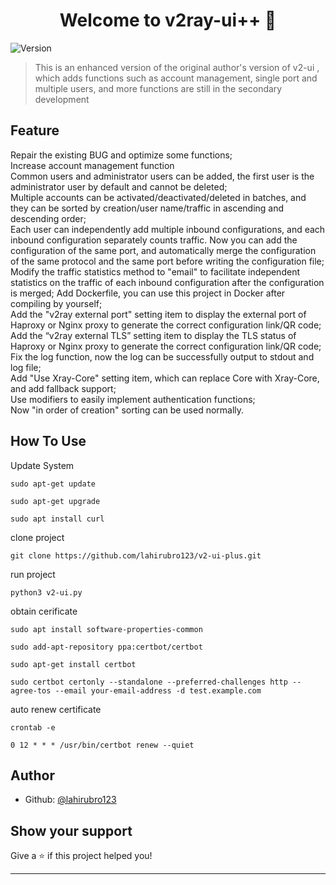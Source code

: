 <h1 align="center">Welcome to v2ray-ui++ 👋</h1>
<p>
  <img alt="Version" src="https://img.shields.io/badge/version-1.5.1-blue.svg?cacheSeconds=2592000" />
</p>

> This is an enhanced version of the original author's version of v2-ui , which adds functions such as account management, single port and multiple users, and more functions are still in the secondary development

## Feature
Repair the existing BUG and optimize some functions; <br>
Increase account management function <br>
Common users and administrator users can be added, the first user is the administrator user by default and cannot be deleted; <br>
Multiple accounts can be activated/deactivated/deleted in batches, and they can be sorted by creation/user name/traffic in ascending and descending order; <br>
Each user can independently add multiple inbound configurations, and each inbound configuration separately counts traffic.
Now you can add the configuration of the same port, and automatically merge the configuration of the same protocol and the same port before writing the configuration file; <br>
Modify the traffic statistics method to "email" to facilitate independent statistics on the traffic of each inbound configuration after the configuration is merged;
Add Dockerfile, you can use this project in Docker after compiling by yourself; <br>
Add the "v2ray external port" setting item to display the external port of Haproxy or Nginx proxy to generate the correct configuration link/QR code; <br>
Add the “v2ray external TLS” setting item to display the TLS status of Haproxy or Nginx proxy to generate the correct configuration link/QR code; <br>
Fix the log function, now the log can be successfully output to stdout and log file; <br>
Add "Use Xray-Core" setting item, which can replace Core with Xray-Core, and add fallback support; <br>
Use modifiers to easily implement authentication functions; <br>
Now "in order of creation" sorting can be used normally. <br>


## How To Use

Update System 
```
sudo apt-get update
```
```
sudo apt-get upgrade
```
```
sudo apt install curl
```

clone project 
```
git clone https://github.com/lahirubro123/v2-ui-plus.git
```

run project 
```
python3 v2-ui.py
```

obtain cerificate 
```
sudo apt install software-properties-common
```
```
sudo add-apt-repository ppa:certbot/certbot
```
```
sudo apt-get install certbot
```
```
sudo certbot certonly --standalone --preferred-challenges http --agree-tos --email your-email-address -d test.example.com 
```

auto renew certificate
```
crontab -e
```
```
0 12 * * * /usr/bin/certbot renew --quiet
```

## Author

* Github: [@lahirubro123](https://github.com/lahirubro123)

## Show your support

Give a ⭐️ if this project helped you!

***


